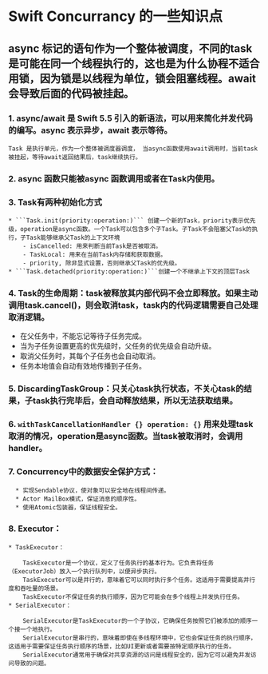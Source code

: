 <!-- Created by 张广路， 2021-09-22 16:20:00 -->
# Swift Concurrancy 的一些知识点
## async 标记的语句作为一个整体被调度，不同的task是可能在同一个线程执行的，这也是为什么协程不适合用锁，因为锁是以线程为单位，锁会阻塞线程。await会导致后面的代码被挂起。

### **1. async/await 是 Swift 5.5 引入的新语法，可以用来简化并发代码的编写。async 表示异步，await 表示等待。**
    Task 是执行单元，作为一个整体被调度器调度， 当async函数使用await调用时，当前task 被挂起，等待await返回结果后，task继续执行。
### **2. async 函数只能被async 函数调用或者在Task内使用。**
### **3. Task有两种初始化方式**
    * ```Task.init(priority:operation:)``` 创建一个新的Task，priority表示优先级，operation是async函数。一个Task可以包含多个子Task。子Task不会阻塞父Task的执行，子Task能够继承父Task的上下文环境
        - isCancelled: 用来判断当前Task是否被取消。
        - TaskLocal: 用来在当前Task内存储和获取数据。
        - priority, 除非显式设置，否则继承父Task的优先级。
    * ```Task.detached(priority:operation:)```创建一个不继承上下文的顶层Task
### **4. Task的生命周期：task被释放其内部代码不会立即释放。如果主动调用task.cancel()，则会取消task，task内的代码逻辑需要自己处理取消逻辑。**
   - 在父任务中，不能忘记等待子任务完成。
   - 当为子任务设置更高的优先级时，父任务的优先级会自动升级。
   - 取消父任务时，其每个子任务也会自动取消。
   - 任务本地值会自动有效地传播到子任务。
### **5. DiscardingTaskGroup：只关心task执行状态，不关心task的结果，子task执行完毕后，会自动释放结果，所以无法获取结果。**
### **6. ```withTaskCancellationHandler {} operation: {}``` 用来处理task取消的情况，operation是async函数。当task被取消时，会调用handler。**
### **7. Concurrency中的数据安全保护方式：**
      * 实现Sendable协议，使对象可以安全地在线程间传递。
      * Actor MailBox模式，保证消息的顺序性。
      * 使用Atomic包装器，保证线程安全。

### **8. Executor：**
    * TaskExecutor：
        
        TaskExecutor是一个协议，定义了任务执行的基本行为。它负责将任务（ExecutorJob）放入一个执行队列中，以便异步执行。
        TaskExecutor可以是并行的，意味着它可以同时执行多个任务。这适用于需要提高并行度和吞吐量的场景。
        TaskExecutor不保证任务的执行顺序，因为它可能会在多个线程上并发执行任务。
    * SerialExecutor：

        SerialExecutor是TaskExecutor的一个子协议，它确保任务按照它们被添加的顺序一个接一个地执行。
        SerialExecutor是串行的，意味着即使在多线程环境中，它也会保证任务的执行顺序，这适用于需要保证任务执行顺序的场景，比如UI更新或者需要按特定顺序执行的任务。
        SerialExecutor通常用于确保对共享资源的访问是线程安全的，因为它可以避免并发访问导致的问题。


